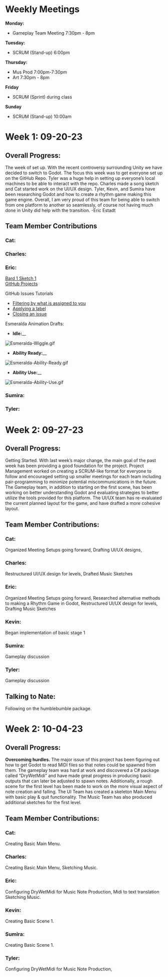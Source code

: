 # Weekly Meetings
**Monday:**
- Gameplay Team Meeting 7:30pm - 8pm
  
**Tuesday:** 
- SCRUM (Stand-up) 6:00pm
  
**Thursday:** 
- Mus Prod 7:00pm-7:30pm
- Art  7:30pm - 8pm
  
**Friday**
- SCRUM (Sprint) during class
  
**Sunday**
- SCRUM (Stand-up) 10:00am
  
# Week 1: 09-20-23
## Overall Progress:
The week of set up. With the recent controversy surrounding Unity we have decided to switch to Godot. The focus this week was to get everyone set up on the GitHub Repo. Tyler was a huge help in setting up everyone’s local machines to be able to interact with the repo. Charles made a song sketch and Cat started work on the UI/UX design. Tyler, Kevin, and Sumira have been researching Godot and how to create a rhythm game making this game engine. Overall, I am very proud of this team for being able to switch from one platform to another so seamlessly, of course not having much done in Unity did help with the transition.
-Eric Estadt 

## Team Member Contributions

### Cat:
### Charles:

### Eric:
[Bard 1 Sketch 1](https://drive.google.com/drive/folders/1tQsRbeR7yG6Xl4G4BrrJ6xlLuG4eQEjE?usp=drive_link)\
[GitHub Projects](https://github.com/EricJ-code/BardyBash/projects?query=is%3Aopen)

GitHub Issues Tutorials
- [Filtering by what is assigned to you](https://scribehow.com/shared/Filter_assigned_issues_on_GitHub_repository__twtT9QjoTt2mvvr6BQFGgw)
- [Applying a label](https://scribehow.com/shared/Applying_a_label_to_a_GitHub_issue__q9qH6a_iQ3qa7Mr8r9fpWA)
- [Closing an issue](https://scribehow.com/shared/Close_a_Test_Issue_on_GitHub_Repository__fgRZQiCCRNyLYsnRi2NnkQ)

Esmeralda Animation Drafts:
- **Idle:**__
  
![Esmeralda-Wiggle.gif](https://github.com/EricJ-code/BardyBash/blob/master/Assets/Esmeralda/Esmeralda-Wiggle.gif)

- **Ability Ready:**__
  
![Esmeralda-Ability-Ready.gif](https://github.com/EricJ-code/BardyBash/blob/master/Assets/Esmeralda/Esmeralda-Ability-Ready.gif)

- **Ability Use:**__
  
![Esmeralda-Ability-Use.gif](https://github.com/EricJ-code/BardyBash/blob/master/Assets/Esmeralda/Esmeralda-Ability-Use.gif)

### Sumira:

### Tyler:

# Week 2: 09-27-23
## Overall Progress: 
Getting Started. With last week’s major change, the main goal of the past week has been providing a good foundation for the project. Project Management worked on creating a SCRUM-like format for everyone to follow and encouraged setting up smaller meetings for each team including pair-programming to minimize potential miscommunications in the future. The Gameplay team, in addition to starting on the first scene, has been working on better understanding Godot and evaluating strategies to better utilize the tools provided for this platform. The UI/UX team has re-evaluated the current planned layout for the game, and have drafted a more cohesive layout. 
## Team Member Contributions:
### Cat: 
Organized Meeting Setups going forward, Drafting UI/UX designs, 
### Charles: 
Restructured UI/UX design for levels, Drafted Music Sketches
### Eric: 
Organized Meeting Setups going forward, Researched alternative methods to making a Rhythm Game in Godot, Restructured UI/UX design for levels, Drafting Music Sketches 
### Kevin: 
Began implementation of basic stage 1
### Sumira: 
Gameplay discussion
### Tyler: 
Gameplay discussion 

## Talking to Nate:
Following on the humblebumble package.

# Week 2: 10-04-23
## Overall Progress: 
**Overcoming hurdles.** The major issue of this project has been figuring out how to get Godot to read MIDI files so that notes could be spawned from them. The gameplay team was hard at work and discovered a C# package called “DryWetMidi” and have made great progress in producing basic outputs that can later be adjusted to spawn notes. Additionally, a rough scene for the first level has been made to work on the more visual aspect of note creation and falling. The UI Team has created a skeleton Main Menu with basic play & quit functionality. The Music Team has also produced additional sketches for the first level.
## Team Member Contributions:
### Cat: 
Creating Basic Main Menu.
### Charles: 
Creating Basic Main Menu, Sketching Music.
### Eric: 
Configuring DryWetMidi for Music Note Production, Midi to text translation Sketching Music.
### Kevin: 
Creating Basic Scene 1.
### Sumira: 
Creating Basic Scene 1.
### Tyler: 
Configuring DryWetMidi for Music Note Production,
